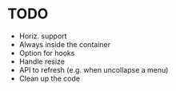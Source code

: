 TODO
====

- Horiz. support
- Always inside the container
- Option for hooks
- Handle resize
- API to refresh (e.g. when uncollapse a menu)
- Clean up the code
